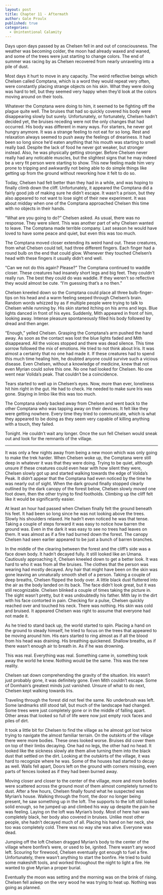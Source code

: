 ```yaml
---
layout: post
title: Chapter 11 - Aftermath
author: Gale Proulx
published: true
categories:
  - Unintentional Calamity
---
```


Days upon days passed by as Chelsen fell in and out of consciousness. The weather was becoming colder, the moon had already waxed and waned, and some of the trees were just starting to change colors. The end of summer was racing by as Chelsen recovered from nearly unraveling into a pile of dust.

Most days it hurt to move in any capacity. The weird reflective beings which Chelsen called Comptana, which is a word they would repeat very often, were constantly placing strange objects on his skin. What they were doing was hard to tell, but they seemed very happy when they’d look at the colors moving around on their tools.

Whatever the Comptana were doing to him, it seemed to be fighting off the plague quite well. The bruises that had so quickly covered his body were disappearing slowly but surely. Unfortunately, or fortunately, Chelsen hadn’t decided yet, the bruises receding were not the only changes that had occurred. His body was different in many ways. For starters, he never got hungry anymore. It was a strange feeling to not eat for so long. Rest and relaxation always seemed to push away the feelings of dreariness. It had been so long since he’d eaten anything that his mouth was starting to smell really bad. Despite the lack of food he never got weaker, but stronger instead. Also, he was physically getting stronger. Before Chelsen never really had any noticable muscles, but the slightest signs that he may indeed be a very fit person were starting to show. This new feeling made him very prone to tripping and awkwardly not being able to do simple things like getting up from the ground without reworking how it felt to do so.

Today, Chelsen had felt better than they had in a while, and was hoping to finally climb down the cliff. Unfortunately, it appeared the Comptana did a fairly good job of making sure he didn’t escape. It wasn’t a prison, but they also appeared to not want to lose sight of their new experiment. It was about midday when one of the Comptana approached Chelsen this time with no objects in their hands.

“What are you going to do?” Chelsen asked. As usual, there was no response. They were silent. This was another part of why Chelsen wanted to leave. The Comptana made terrible company. Last season he would have loved to have some peace and quiet, but even this was too much.

The Comptana moved closer extending its weird hand out. These creatures, from what Chelsen could tell, had three different fingers. Each finger had a round bulb on the end that could glow. Whenever they touched Chelsen’s head with these fingers it usually didn’t end well.

“Can we not do this again? Please?” The Comptana continued to waddle closer. These creatures had insanely short legs and big feet. They couldn’t really run. The best they could do was waddle. If they weren’t so reflective they would almost be cute. “I’m guessing that’s a no then.”

Chelsen kneeled down so the Comptana could place all three bulb-finger-tips on his head and a warm feeling seeped through Chelsen’s brain. Random words whizzed by as if multiple people were trying to talk to Chelsen while running by. His skin started itching on his arms and legs. Blue lights danced in front of his eyes. Suddenly, Mith appeared in front of him, looking away. Intense pleasure spontaneously filled his body followed by dread and then anger.

“Enough,” yelled Chelsen. Grasping the Comptana’s arm pushed the hand away. As soon as the contact was lost the blue lights faded and Mith disappeared. All the voices stopped and there was dead silence. This time sorrow followed the mix of emotions. He tried to not think about Iris. It was almost a certainty that no one had made it. If these creatures had to spend this much time healing him, he doubted anyone could survive such a vicious disease. Even Chelsen, without a knowledge of medicine, knew that not even Myrian could solve this one. No one had looked for Chelsen. No one went near Volida’s peak. That couldn’t be a coincidence.

Tears started to well up in Chelsen’s eyes. Now, more than ever, loneliness hit him right in the gut. He had to check. He needed to make sure Iris was gone. Staying in limbo like this was too much.

The Comptana slowly backed away from Chelsen and went back to the other Comptana who was tapping away on their devices. It felt like they were getting nowhere. Every time they tried to communicate, which is what they appeared to be doing as they seem very capable of killing anything with a touch, they failed.

Tonight. He couldn’t wait any longer. Once the sun fell Chelsen would sneak out and look for the remnants of the village.

***

It was only a few nights away from being a new moon which was only going to make the trek harder. When Chelsen woke up, the Comptana were still deep in whatever it was that they were doing. Trying to be quiet, although unsure if these creatures could even hear with how silent they were, Chelsen slowly got up and started walking towards the edge of Volida’s Peak. It didn’t appear that the Comptana had even noticed by the time he was nearly out of sight. When the dark ground finally stopped clearly outlined by the dark canopy of the forest below, Chelsen slowly moved one foot down, then the other trying to find footholds. Climbing up the cliff felt like it would be significantly easier.

At least an hour had passed when Chelsen finally felt the ground beneath his feet. It had been so long since he was not looking above the trees. Slowly his shoulders relaxed. He hadn’t even noticed he was that tense. Taking a couple of steps forward it was easy to notice how barren the ground was. Even in the dark it was easy to see no trees had leaves on them. It was almost as if a fire had burned down the forest. The canopy Chelsen had seen earlier appeared to be just a bunch of barren branches.

In the middle of the clearing between the forest and the cliff’s side was a face down body. It hadn’t decayed fully. It still looked like an Umana. Cautiously approaching it, Chelsen kneeled down to get a better look. It was hard to who it was from all the bruises. The clothes that the person was wearing had mostly decayed. Any hair that might have been on the skin was gone leaving an unnaturally smooth shell of a person. Taking a couple of deep breaths, Chelsen flipped the body over. A little black dust fluttered into the air as the body landed on its back. The face didn’t look great, but it was still recognizable. Chelsen blinked a couple of times taking the picture in. The sight wasn’t pretty, but it was undoubtedly his father. Mith lay in the dirt with his face contorted in pain. Checking for a pulse, Chelsen quickly reached over and touched his neck. There was nothing. His skin was cold and bruised. It appeared Chelsen was right to assume that everyone had not made it.

As he tried to stand back up, the world started to spin. Placing a hand on the ground to steady himself, he tried to focus on the trees that appeared to be moving around him. His ears started to ring almost as if all the blood from his head was draining. His breathing quickened. Shallow breaths, as if there wasn’t enough air to breath in. As if he was drowning.

This was real. Everything was real. Something came in, something took away the world he knew. Nothing would be the same. This was the new reality.

Chelsen sat down comprehending the gravity of the situation. Iris wasn’t just probably gone, it was definitely gone. Even Mith couldn’t escape. Some of Domhain’s greatest minds just vanished. Unsure of what to do next, Chelsen kept walking towards Iris.

Traveling through the forest did not feel the same. No underbrush was left. Some landmarks still stood tall, but much of the landscape had changed. Some trees were just completely gone or in the middle of falling apart. Other areas that looked so full of life were now just empty rock faces and piles of dirt.

It took a little bit for Chelsen to find the village as he almost got lost twice trying to navigate the almost familiar terrain. On the outskirts of the village there were more bodies. These ones looked worse. Bruises did cover them on top of their limbs decaying. One had no legs, the other had no head. It looked like the sickness slowly ate them alive turning them into the black dust that settled on the dirt. Looking at the outskirts of the village, it was hard to recognize where he was. Some of the houses had started to decay as well. Walls fell apart, Doors left on the ground with corners missing, even parts of fences looked as if they had been burned away.

Moving closer and closer to the center of the village, more and more bodies were scattered across the ground most of them almost completely turned to dust. After a few hours, Chelsen finally found what he suspected was Myrian’s house. Walking through the front, the door no longer being present, he saw something up in the loft. The supports to the loft still looked solid enough, so he jumped up and climbed his way up despite the pain he was feeling. Laying on the loft was Myrian’s body. Most of here hair was completely black, her body also covered in bruises. Unlike most other people, she hadn’t decayed much of all. Placing his hand on her neck, she too was completely cold. There was no way she was alive. Everyone was dead.

Jumping off the loft Chelsen dragged Myrian’s body to the center of the village where bonfire’s were, or used to be, ignited. There wasn’t any wood left. Scouring for firewood, Chelsen eventually got enough to fuel a fire. Unfortunately, there wasn’t anything to start the bonfire. He tried to build some makeshift tools, and worked throughout the night to light a fire. He wanted to give Myrian a proper burial.

Eventually the moon was setting and the morning was on the brink of rising. Chelsen fell asleep on the very wood he was trying to heat up. Nothing was going as planned.
